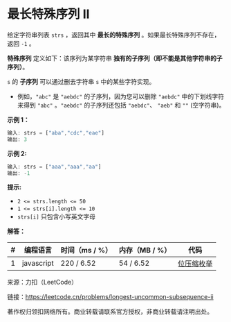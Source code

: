 # 最长特殊序列 II

给定字符串列表 `strs` ，返回其中 **最长的特殊序列** 。如果最长特殊序列不存在，返回 `-1` 。

**特殊序列** 定义如下：该序列为某字符串 **独有的子序列（即不能是其他字符串的子序列）**。

`s` 的 **子序列** 可以通过删去字符串 `s` 中的某些字符实现。

- 例如，`"abc"` 是 `"aebdc"` 的子序列，因为您可以删除 `"aebdc"` 中的下划线字符来得到 `"abc"` 。`"aebdc"` 的子序列还包括 `"aebdc"`、 `"aeb"` 和 `""` (空字符串)。

**示例 1：**

``` javascript
输入: strs = ["aba","cdc","eae"]
输出: 3
```

**示例 2:**

``` javascript
输入: strs = ["aaa","aaa","aa"]
输出: -1
```

**提示:**

- `2 <= strs.length <= 50`
- `1 <= strs[i].length <= 10`
- `strs[i]` 只包含小写英文字母

**解答：**

**#**|**编程语言**|**时间（ms / %）**|**内存（MB / %）**|**代码**
--|--|--|--|--
1|javascript|220 / 6.52|54 / 6.52|[位压缩枚举](./javascript/ac_v1.js)

来源：力扣（LeetCode）

链接：https://leetcode.cn/problems/longest-uncommon-subsequence-ii

著作权归领扣网络所有。商业转载请联系官方授权，非商业转载请注明出处。
